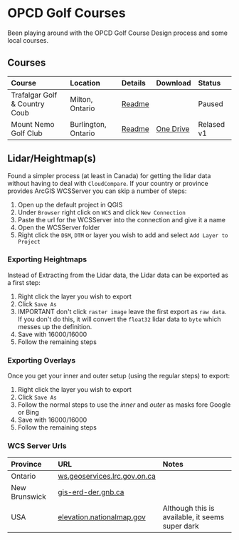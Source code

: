 # OPCD Golf Courses

Been playing around with the OPCD Golf Course Design process and some local courses.

## Courses

| Course | Location | Details | Download | Status |
| :--- | :--- | :--- | :--- | :--- |
| Trafalgar Golf & Country Coub | Milton, Ontario | [Readme](/trafalgar.md) |  | Paused |
| Mount Nemo Golf Club | Burlington, Ontario | [Readme](/mount-nemo.md) | [One Drive](https://1drv.ms/u/s!AqN33biz5OLCifBor9HbtDQybwbRBw?e=ygFUPl) | Relased v1 |

## Lidar/Heightmap(s)

Found a simpler process (at least in Canada) for getting the lidar data without having to deal with `CloudCompare`.  If your country or province provides ArcGIS WCSServer you can skip a number of steps:

1. Open up the default project in QGIS
2. Under `Browser` right click on `WCS` and click `New Connection`
3. Paste the url for the WCSServer into the connection and give it a name
4. Open the WCSServer folder
5. Right click the `DSM`, `DTM` or layer you wish to add and select `Add Layer to Project`

### Exporting Heightmaps

Instead of Extracting from the Lidar data, the Lidar data can be exported as a first step:

1. Right click the layer you wish to export
2. Click `Save As`
3. IMPORTANT don't click `raster image` leave the first export as `raw data`.  If you don't do this, it will convert the `float32` lidar data to `byte` which messes up the definition.
4. Save with 16000/16000
5. Follow the remaining steps

### Exporting Overlays 

Once you get your inner and outer setup (using the regular steps) to export:

1. Right click the layer you wish to export
2. Click `Save As`
3. Follow the normal steps to use the _inner_ and _outer_ as masks fore Google or Bing
4. Save with 16000/16000
5. Follow the remaining steps

### WCS Server Urls

| Province | URL | Notes |
| :-- | :-- | :-- |
| Ontario | [ws.geoservices.lrc.gov.on.ca](https://ws.geoservices.lrc.gov.on.ca/arcgis5/services/Elevation/Ontario_DTM_LidarDerived/ImageServer/WCSServer) | |
| New Brunswick | [gis-erd-der.gnb.ca](https://gis-erd-der.gnb.ca/server/services/LidarProducts/DSM/ImageServer/WCSServer) | |
| USA | [elevation.nationalmap.gov](https://elevation.nationalmap.gov/arcgis/services/3DEPElevation/ImageServer/WCSServer) | Although this is available, it seems super dark |
